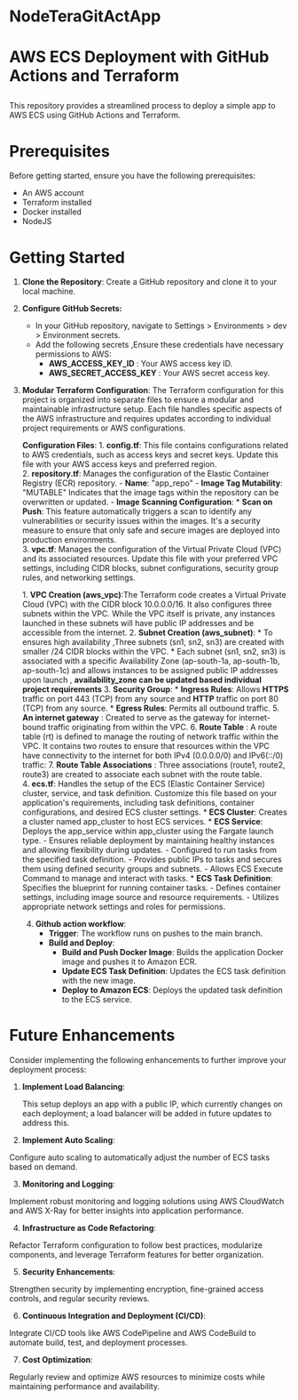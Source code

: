 # NodeTeraGitActApp
# AWS ECS Deployment with GitHub Actions and Terraform  </p>
This repository provides a streamlined process to deploy a simple app to AWS ECS using GitHub Actions and Terraform.

# Prerequisites
Before getting started, ensure you have the following prerequisites:

* An AWS account 
* Terraform installed
* Docker installed
* NodeJS

# Getting Started
1. **Clone the Repository**: Create a GitHub repository and clone it to your local machine.
2. **Configure GitHub Secrets:**
   * In your GitHub repository, navigate to Settings > Environments > dev > Environment secrets.
   * Add the following secrets ,Ensure these credentials have necessary permissions to AWS:
     *  **AWS_ACCESS_KEY_ID** : Your AWS access key ID.
     *  **AWS_SECRET_ACCESS_KEY** : Your AWS secret access key.
3. **Modular Terraform Configuration**:
   The Terraform configuration for this project is organized into separate files to ensure a modular and maintainable infrastructure setup. Each file handles specific aspects of the AWS infrastructure and requires updates according to individual project requirements or AWS configurations.

   **Configuration Files**: 
       1. **config.tf**: This file contains configurations related to AWS credentials, such as access keys and secret keys. Update this file with your AWS access keys and preferred region.    
       2. **repository.tf**: Manages the configuration of the Elastic Container Registry (ECR) repository.
         - **Name**: "app_repo"
         - **Image Tag Mutability**: "MUTABLE"
                Indicates that the image tags within the repository can be overwritten or updated.
         - **Image Scanning Configuration**:
                *  **Scan on Push**: This feature automatically triggers a scan to identify any vulnerabilities or security issues within the images. It's a security measure to ensure that only safe and secure images are deployed into production environments.    
       3. **vpc.tf**: Manages the configuration of the Virtual Private Cloud (VPC) and its associated resources. Update this file with your preferred VPC settings, including CIDR blocks, subnet configurations, security group rules, and networking settings.<p>
          1. **VPC Creation (aws_vpc)**:The Terraform code creates a Virtual Private Cloud (VPC) with the CIDR block 10.0.0.0/16. It also configures three subnets within the VPC. While the VPC itself is private, any instances launched in these subnets will have public IP addresses and be accessible from the internet.
          2. **Subnet Creation (aws_subnet)**:
              * To ensures high availability ,Three subnets (sn1, sn2, sn3) are created with smaller /24 CIDR blocks within the VPC.
              * Each subnet (sn1, sn2, sn3) is associated with a specific Availability Zone (ap-south-1a, ap-south-1b, ap-south-1c) and allows instances to be assigned public IP addresses upon launch , **availability_zone can be updated based individual project requirements**
          3. **Security Group**:
             * **Ingress Rules**: Allows **HTTPS** traffic on port 443 (TCP) from any source and **HTTP** traffic on port 80 (TCP) from any source.
             * **Egress Rules**: Permits all outbound traffic.
          5. **An internet gateway** : Created to serve as the gateway for internet-bound traffic originating from within the VPC.
          6. **Route Table** : A route table (rt) is defined to manage the routing of network traffic within the VPC. It contains two routes to ensure that resources within the VPC have connectivity to the internet for both IPv4 (0.0.0.0/0) and IPv6(::/0) traffic:
          7. **Route Table Associations** : Three associations (route1, route2, route3) are created to associate each subnet with the route table.             
       4. **ecs.tf**: Handles the setup of the ECS (Elastic Container Service) cluster, service, and task definition. Customize this file based on your application's requirements, including task definitions, container configurations, and desired ECS cluster settings.
          * **ECS Cluster**: Creates a cluster named app_cluster to host ECS services.
          * **ECS Service**: Deploys the app_service within app_cluster using the Fargate launch type.
             - Ensures reliable deployment by maintaining healthy instances and allowing flexibility during updates.
             - Configured to run tasks from the specified task definition.
             - Provides public IPs to tasks and secures them using defined security groups and subnets.
             - Allows ECS Execute Command to manage and interact with tasks.
          * **ECS Task Definition**: Specifies the blueprint for running container tasks.
             - Defines container settings, including image source and resource requirements.
             - Utilizes appropriate network settings and roles for permissions.      

   4. **Github action workflow**:
      * **Trigger**: The workflow runs on pushes to the main branch.
      * **Build and Deploy**:
        - **Build and Push Docker Image**: Builds the application Docker image and pushes it to Amazon ECR.
        - **Update ECS Task Definition**: Updates the ECS task definition with the new image.
        - **Deploy to Amazon ECS**: Deploys the updated task definition to the ECS service.
# Future Enhancements
Consider implementing the following enhancements to further improve your deployment process:

1. **Implement Load Balancing**:

    This setup deploys an app with a public IP, which currently changes on each deployment; a load balancer will be added in future updates to address this.

2. **Implement Auto Scaling**:

Configure auto scaling to automatically adjust the number of ECS tasks based on demand.

3. **Monitoring and Logging**:

Implement robust monitoring and logging solutions using AWS CloudWatch and AWS X-Ray for better insights into application performance.

4. **Infrastructure as Code Refactoring**:

Refactor Terraform configuration to follow best practices, modularize components, and leverage Terraform features for better organization.

5. **Security Enhancements**:

Strengthen security by implementing encryption, fine-grained access controls, and regular security reviews.

6. **Continuous Integration and Deployment (CI/CD)**:

Integrate CI/CD tools like AWS CodePipeline and AWS CodeBuild to automate build, test, and deployment processes.

7. **Cost Optimization**:

Regularly review and optimize AWS resources to minimize costs while maintaining performance and availability.
